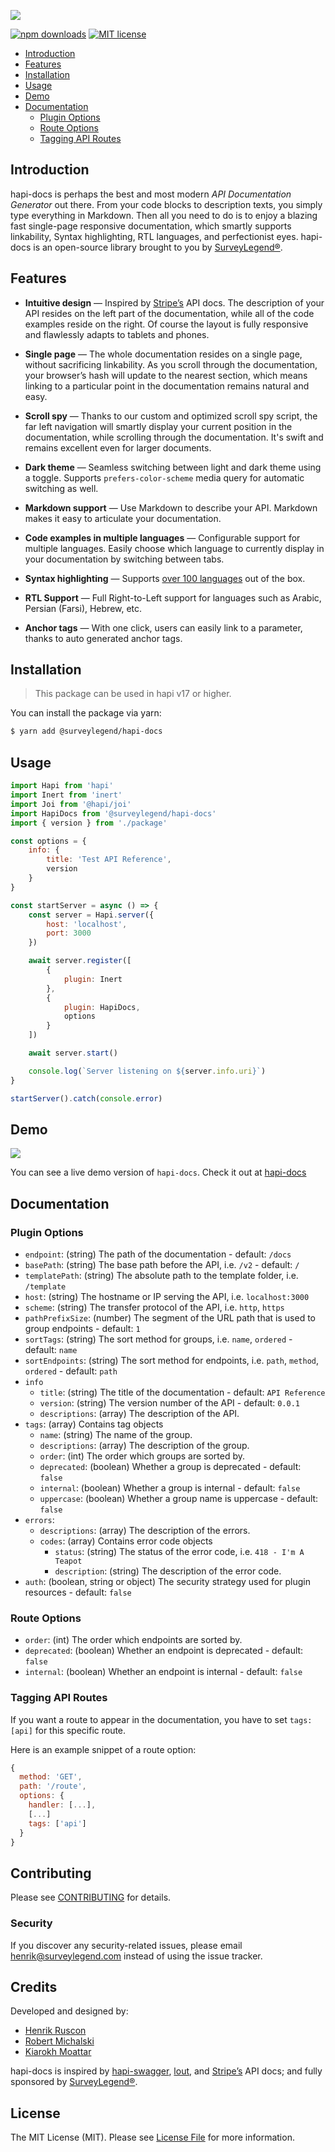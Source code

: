 ![](https://user-images.githubusercontent.com/35954987/51039371-7522f580-15b5-11e9-8a73-1951f5eebc98.png)

[![npm downloads](https://img.shields.io/npm/dm/@surveylegend/hapi-docs.svg?style=flat-square)](https://www.npmjs.com/package/@surveylegend/hapi-docs)
[![MIT license](http://img.shields.io/badge/license-MIT-blue.svg?style=flat-square)](https://raw.github.com/glennjones/microformat-shic/master/license.txt)

-   [Introduction](#Introduction)
-   [Features](#features)
-   [Installation](#installation)
-   [Usage](#usage)
-   [Demo](#demo)
-   [Documentation](#documentation)
    -   [Plugin Options](#plugin-options)
    -   [Route Options](#route-options)
    -   [Tagging API Routes](#tagging-api-routes)

## Introduction

hapi-docs is perhaps the best and most modern <em>API Documentation Generator</em> out there. From your code blocks to description texts, you simply type everything in Markdown. Then all you need to do is to enjoy a blazing fast single-page responsive documentation, which smartly supports linkability, Syntax highlighting, RTL languages, and perfectionist eyes. hapi-docs is an open-source library brought to you by [SurveyLegend®](https://www.surveylegend.com/).

## Features

-   **Intuitive design** — Inspired by [Stripe’s](https://stripe.com/docs/api) API docs. The description of your API resides on the left part of the documentation, while all of the code examples reside on the right. Of course the layout is fully responsive and flawlessly adapts to tablets and phones.

-   **Single page** — The whole documentation resides on a single page, without sacrificing linkability. As you scroll through the documentation, your browser’s hash will update to the nearest section, which means linking to a particular point in the documentation remains natural and easy.

-   **Scroll spy** — Thanks to our custom and optimized scroll spy script, the far left navigation will smartly display your current position in the documentation, while scrolling through the documentation. It's swift and remains excellent even for larger documents.

-   **Dark theme** — Seamless switching between light and dark theme using a toggle. Supports `prefers-color-scheme` media query for automatic switching as well.

-   **Markdown support** — Use Markdown to describe your API. Markdown makes it easy to articulate your documentation.

-   **Code examples in multiple languages** — Configurable support for multiple languages. Easily choose which language to currently display in your documentation by switching between tabs.

-   **Syntax highlighting** — Supports [over 100 languages](https://prismjs.com/#languages-list) out of the box.

-   **RTL Support** — Full Right-to-Left support for languages such as Arabic, Persian (Farsi), Hebrew, etc.

-   **Anchor tags** — With one click, users can easily link to a parameter, thanks to auto generated anchor tags.

## Installation

> This package can be used in hapi v17 or higher.

You can install the package via yarn:

```bash
$ yarn add @surveylegend/hapi-docs
```

## Usage

```javascript
import Hapi from 'hapi'
import Inert from 'inert'
import Joi from '@hapi/joi'
import HapiDocs from '@surveylegend/hapi-docs'
import { version } from './package'

const options = {
    info: {
        title: 'Test API Reference',
        version
    }
}

const startServer = async () => {
    const server = Hapi.server({
        host: 'localhost',
        port: 3000
    })

    await server.register([
        {
            plugin: Inert
        },
        {
            plugin: HapiDocs,
            options
        }
    ])

    await server.start()

    console.log(`Server listening on ${server.info.uri}`)
}

startServer().catch(console.error)
```

## Demo

![](https://user-images.githubusercontent.com/1430576/51147085-3d3bdc80-1859-11e9-8acb-daf5f52fcab4.png)

You can see a live demo version of `hapi-docs`. Check it out at [hapi-docs](https://hapi-docs.herokuapp.com/)

## Documentation

### Plugin Options

-   `endpoint`: (string) The path of the documentation - default: `/docs`
-   `basePath`: (string) The base path before the API, i.e. `/v2` - default: `/`
-   `templatePath`: (string) The absolute path to the template folder, i.e. `/template`
-   `host`: (string) The hostname or IP serving the API, i.e. `localhost:3000`
-   `scheme`: (string) The transfer protocol of the API, i.e. `http`, `https`
-   `pathPrefixSize`: (number) The segment of the URL path that is used to group endpoints - default: `1`
-   `sortTags`: (string) The sort method for groups, i.e. `name`, `ordered` - default: `name`
-   `sortEndpoints`: (string) The sort method for endpoints, i.e. `path`, `method`, `ordered` - default: `path`
-   `info`
    -   `title`: (string) The title of the documentation - default: `API Reference`
    -   `version`: (string) The version number of the API - default: `0.0.1`
    -   `descriptions`: (array) The description of the API.
-   `tags`: (array) Contains tag objects
    -   `name`: (string) The name of the group.
    -   `descriptions`: (array) The description of the group.
    -   `order`: (int) The order which groups are sorted by.
    -   `deprecated`: (boolean) Whether a group is deprecated - default: `false`
    -   `internal`: (boolean) Whether a group is internal - default: `false`
    -   `uppercase`: (boolean) Whether a group name is uppercase - default: `false`
-   `errors`:
    -   `descriptions`: (array) The description of the errors.
    -   `codes`: (array) Contains error code objects
        -   `status`: (string) The status of the error code, i.e. `418 - I'm A Teapot`
        -   `description`: (string) The description of the error code.
-   `auth`: (boolean, string or object) The security strategy used for plugin resources - default: `false`

### Route Options

-   `order`: (int) The order which endpoints are sorted by.
-   `deprecated`: (boolean) Whether an endpoint is deprecated - default: `false`
-   `internal`: (boolean) Whether an endpoint is internal - default: `false`

### Tagging API Routes

If you want a route to appear in the documentation, you have to set `tags: [api]` for this specific route.

Here is an example snippet of a route option:

```javascript
{
  method: 'GET',
  path: '/route',
  options: {
    handler: [...],
    [...]
    tags: ['api']
  }
}
```

## Contributing

Please see [CONTRIBUTING](CONTRIBUTING.md) for details.

### Security

If you discover any security-related issues, please email [henrik@surveylegend.com](mailto:henrik@surveylegend.com) instead of using the issue tracker.

## Credits

Developed and designed by:

-   [Henrik Ruscon](https://github.com/henrikdahl)
-   [Robert Michalski](https://github.com/robman87)
-   [Kiarokh Moattar](https://github.com/Kiarokh)

hapi-docs is inspired by [hapi-swagger](https://github.com/glennjones/hapi-swagger), [lout](https://github.com/hapijs/lout), and [Stripe’s](https://stripe.com/docs/api) API docs; and fully sponsored by [SurveyLegend®](https://www.surveylegend.com/).

## License

The MIT License (MIT). Please see [License File](LICENSE) for more information.
